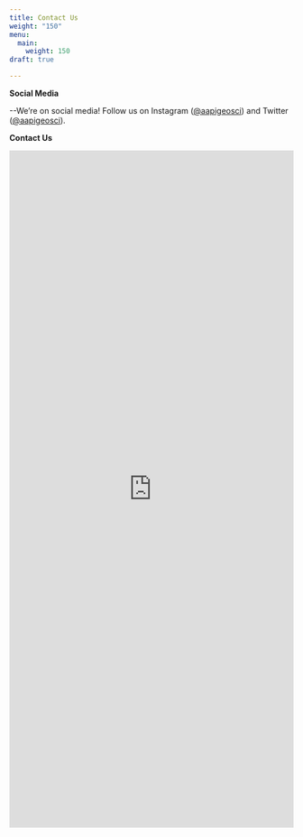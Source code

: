 ```yaml
---
title: Contact Us
weight: "150"
menu:
  main:
    weight: 150
draft: true

---
```

**Social Media**

--We’re on social media! Follow us on Instagram ([@aapigeosci](https://www.instagram.com/aapigeosci/)) and Twitter ([@aapigeosci](https://twitter.com/aapigeosci)). 

**Contact Us**
<div class="googleForm">
    <iframe src="https://docs.google.com/forms/d/e/1FAIpQLSfY-a5VHZKflOZvblGycBCehKV8EvAR5ilwG5BUs2EqPgQuRA/viewform?embedded=true" width="100%" height="1200" frameborder="0" marginheight="0" marginwidth="0">Loading…</iframe>
</div>

